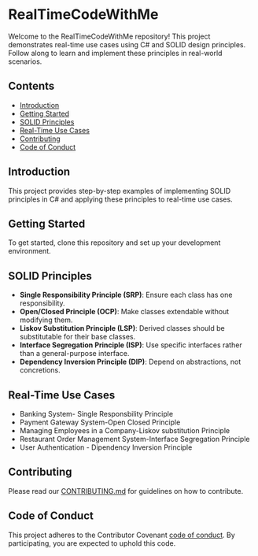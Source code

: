 # RealTimeCodeWithMe

Welcome to the RealTimeCodeWithMe repository! This project demonstrates real-time use cases using C# and SOLID design principles. Follow along to learn and implement these principles in real-world scenarios.

## Contents
- [Introduction](#introduction)
- [Getting Started](#getting-started)
- [SOLID Principles](#solid-principles)
- [Real-Time Use Cases](#real-time-use-cases)
- [Contributing](#contributing)
- [Code of Conduct](#code-of-conduct)

## Introduction
This project provides step-by-step examples of implementing SOLID principles in C# and applying these principles to real-time use cases.

## Getting Started
To get started, clone this repository and set up your development environment.

## SOLID Principles
- **Single Responsibility Principle (SRP)**: Ensure each class has one responsibility.
- **Open/Closed Principle (OCP)**: Make classes extendable without modifying them.
- **Liskov Substitution Principle (LSP)**: Derived classes should be substitutable for their base classes.
- **Interface Segregation Principle (ISP)**: Use specific interfaces rather than a general-purpose interface.
- **Dependency Inversion Principle (DIP)**: Depend on abstractions, not concretions.

## Real-Time Use Cases
- Banking System- Single Responsbility Principle
- Payment Gateway System-Open Closed Principle
- Managing Employees in a Company-Liskov substitution Principle
- Restaurant Order Management System-Interface Segregation Principle
- User Authentication - Dipendency Inversion Principle

## Contributing
Please read our [CONTRIBUTING.md](CONTRIBUTING.md) for guidelines on how to contribute.

## Code of Conduct
This project adheres to the Contributor Covenant [code of conduct](CODE_OF_CONDUCT.md). By participating, you are expected to uphold this code.
